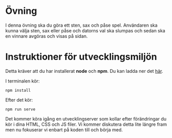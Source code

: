 # Övning

I denna övning ska du göra ett sten, sax och påse spel. Användaren ska kunna välja sten, sax eller påse och datorns val ska slumpas och sedan ska en vinnare avgöras och visas på sidan.

# Instruktioner för utvecklingsmiljön

Detta kräver att du har installerat **node** och **npm**. Du kan ladda ner det [här](https://nodejs.org/en/).

I terminalen kör:
```
npm install
````

Efter det kör:

```
npm run serve
````

Det kommer köra igång en utvecklingserver som kollar efter förändringar du kör i dina HTML, CSS och JS filer. Vi kommer diskutera detta lite längre fram men nu fokuserar vi enbart på koden till och börja med.